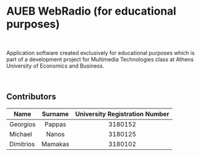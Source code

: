 # AUEB WebRadio (for educational purposes)

<br>

Application software created exclusively for educational purposes which is part of a development project for Multimedia Technologies class at Athens University of Economics and Business.

<br>

## Contributors

| Name  | Surname | University Registration Number |
| ------------- |:-------------:| :-------------:|
| Georgios      | Pappas     | 3180152 |
| Michael      | Nanos     | 3180125 |
| Dimitrios      | Mamakas     | 3180102 |
